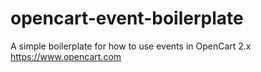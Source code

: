 # opencart-event-boilerplate
A simple boilerplate for how to use events in OpenCart 2.x https://www.opencart.com
